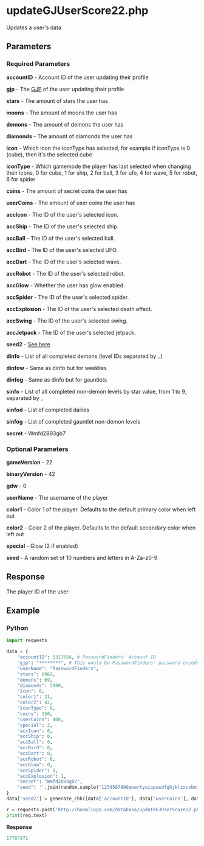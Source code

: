 # updateGJUserScore22.php

Updates a user's data

## Parameters

### Required Parameters

**accountID** - Account ID of the user updating their profile

**gjp** - The [GJP](/topics/encryption/gjp.md) of the user updating their profile

**stars** - The amount of stars the user has

**moons** - The amount of moons the user has

**demons** - The amount of demons the user has

**diamonds** - The amount of diamonds the user has

**icon** - Which icon the iconType has selected, for example if iconType is 0 (cube), then it's the selected cube

**iconType** - Which gamemode the player has last selected when changing their icons, 0 for cube, 1 for ship, 2 for ball, 3 for ufo, 4 for wave, 5 for robot, 6 for spider

**coins** - The amount of secret coins the user has

**userCoins** - The amount of user coins the user has

**accIcon** - The ID of the user's selected icon.

**accShip** - The ID of the user's selected ship.

**accBall** - The ID of the user's selected ball.

**accBird** - The ID of the user's selected UFO.

**accDart** - The ID of the user's selected wave.

**accRobot** - The ID of the user's selected robot.

**accGlow** - Whether the user has glow enabled.

**accSpider** - The ID of the user's selected spider.

**accExplosion** - The ID of the user's selected death effect.

**accSwing** - The ID of the user's selected swing.

**accJetpack** - The ID of the user's selected jetpack.

**seed2** - [See here](/topics/encryption/chk?id=user-profile)

**dinfo** - List of all completed demons (level IDs separated by `,`)

**dinfow** - Same as dinfo but for weeklies

**dinfog** - Same as dinfo but for gauntlets

**sinfo** - List of all completed non-demon levels by star value, from 1 to 9, separated by `,`

**sinfod** - List of completed dailies

**sinfog** - List of completed gauntlet non-demon levels

**secret** - Wmfd2893gb7

### Optional Parameters

**gameVersion** - 22

**binaryVersion** - 42

**gdw** - 0

**userName** - The username of the player

**color1** - Color 1 of the player. Defaults to the default primary color when left out

**color2** - Color 2 of the player. Defaults to the default secondary color when left out

**special** - Glow (2 if enabled)

**seed** - A random set of 10 numbers and letters in A-Za-z0-9

## Response

The player ID of the user

## Example

<!-- tabs:start -->

### **Python**

```py
import requests

data = {
    "accountID": 5317656, # PasswordFinders' Account ID
    "gjp": "********", # This would be PasswordFinders' password encoded with GJP encryption
    "userName": "PasswordFinders",
    "stars": 6969,
    "demons": 69,
    "diamonds": 5000,
    "icon": 0,
    "color1": 21,
    "color2": 42,
    "iconType": 0,
    "coins": 150,
    "userCoins": 400,
    "special": 2,
    "accIcon": 0,
    "accShip": 0,
    "accBall": 0,
    "accBird": 0,
    "accDart": 0,
    "accRobot": 0,
    "accGlow": 0,
    "accSpider": 0,
    "accExplosion": 1,
    "secret": "Wmfd2893gb7",
    "seed": ''.join(random.sample("1234567890qwertyuiopasdfghjklzxcvbnmQWERTYUIOPASDFGHJKLZXCVBNM", 10))
}
data['seed2'] = generate_chk([data['accountID'], data['userCoins'], data['demons'], data['stars'], data['coins'], data['iconType'], data['icon'], data['diamonds'], data['accIcon'], data['accShip'], data['accBall'], data['accBird'], data['accDart'], data['accRobot'], data['accGlow'], data['accSpider'], data['accExplosion']], "85271", "xI35fsAapCRg")

r = requests.post('http://boomlings.com/database/updateGJUserScore22.php', data=data)
print(req.text)
```

**Response**
```py
17787971
```

<!-- tabs:end -->
